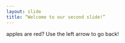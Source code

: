 ```yaml
---
layout: slide
title: “Welcome to our second slide!”
---
```

apples are red?
Use the left arrow to go back!
